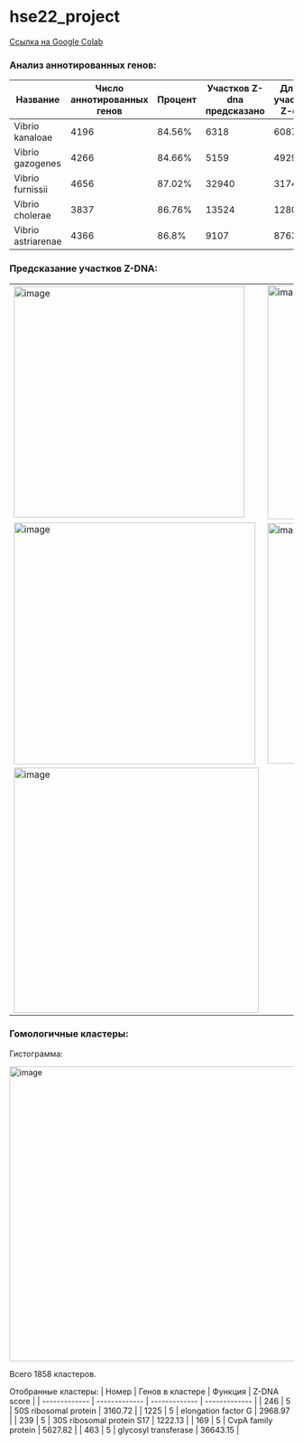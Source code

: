 # hse22_project
[Ссылка на Google Colab](https://colab.research.google.com/drive/1E96p2sqwwg0GLWwLrj1snMLPhTZBmxq_#scrollTo=XO8UQfHJwTSN)

### Анализ аннотированных генов:
| Название | Число аннотированных генов | Процент | Участков Z-dna предсказано | Длина участков Z-dna |
| ------------- | ------------- | ------------- | ------------- | ------------- | 
| Vibrio kanaloae | 4196 | 84.56% | 6318 | 60874 |
| Vibrio gazogenes | 4266 | 84.66% | 5159 | 49292 |
| Vibrio furnissii | 4656 | 87.02% | 32940 | 317438 |
| Vibrio cholerae | 3837 | 86.76% | 13524 | 128090|
| Vibrio astriarenae | 4366 | 86.8% | 9107 | 87638 |


### Предсказание участков Z-DNA:
| | |
| - | - |
| <img width="409" alt="image" src="https://user-images.githubusercontent.com/60537387/173353779-cdf90a60-6323-4028-a09b-fdd5494be413.png"> | <img width="414" alt="image" src="https://user-images.githubusercontent.com/60537387/173353893-58001fb6-1919-4575-a7d2-3632d7d0d00b.png"> |
| <img width="428" alt="image" src="https://user-images.githubusercontent.com/60537387/173353970-4ac361e5-f58d-4ec1-9228-bca20bbf29ef.png"> | <img width="426" alt="image" src="https://user-images.githubusercontent.com/60537387/173354029-527ce6b4-4253-4522-9803-260b09ed827c.png"> |
| <img width="434" alt="image" src="https://user-images.githubusercontent.com/60537387/173354064-edd092e2-3350-4f9a-a69c-610e211f72a5.png"> | |

 ### Гомологичные кластеры:

Гистограмма:

<img width="522" alt="image" src="https://user-images.githubusercontent.com/60537387/173356530-b198a981-7625-4cb2-ab7f-f5e8a829b569.png">

Всего 1858 кластеров.

Отобранные кластеры:
| Номер | Генов в кластере | Функция |  Z-DNA score |
| ------------- | ------------- | ------------- | ------------- | 
| 246 | 5 | 50S ribosomal protein | 3160.72 |
| 1225 | 5 | elongation factor G | 2968.97 |
| 239 | 5 | 30S ribosomal protein S17 | 1222.13 |
| 169 | 5 | CvpA family protein | 5627.82 |
| 463 | 5 |  glycosyl transferase  | 36643.15 |
